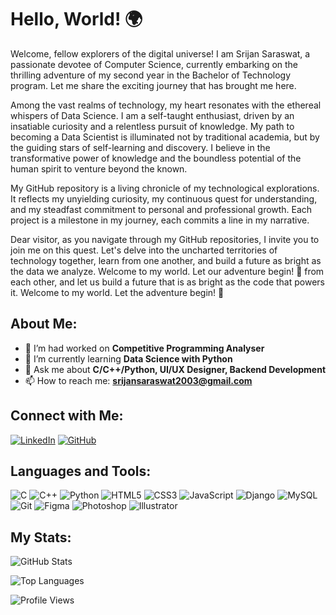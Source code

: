 # Hello, World! 🌍

Welcome, fellow explorers of the digital universe! I am Srijan Saraswat, a passionate devotee of Computer Science, currently embarking on the thrilling adventure of my second year in the Bachelor of Technology program. Let me share the exciting journey that has brought me here.

Among the vast realms of technology, my heart resonates with the ethereal whispers of Data Science. I am a self-taught enthusiast, driven by an insatiable curiosity and a relentless pursuit of knowledge. My path to becoming a Data Scientist is illuminated not by traditional academia, but by the guiding stars of self-learning and discovery. I believe in the transformative power of knowledge and the boundless potential of the human spirit to venture beyond the known.

My GitHub repository is a living chronicle of my technological explorations. It reflects my unyielding curiosity, my continuous quest for understanding, and my steadfast commitment to personal and professional growth. Each project is a milestone in my journey, each commits a line in my narrative.

Dear visitor, as you navigate through my GitHub repositories, I invite you to join me on this quest. Let's delve into the uncharted territories of technology together, learn from one another, and build a future as bright as the data we analyze. Welcome to my world. Let our adventure begin! 🚀
from each other, and let us build a future that is as bright as the code that powers it. Welcome to my world. Let the adventure begin! 🚀

## About Me:
- 🔭 I’m had worked on **Competitive Programming Analyser**
- 🌱 I’m currently learning **Data Science with Python**
- 💬 Ask me about **C/C++/Python, UI/UX Designer, Backend Development**
- 📫 How to reach me: **srijansaraswat2003@gmail.com**

## Connect with Me:
[![LinkedIn](https://img.shields.io/badge/LinkedIn-SrijanSaraswat-blue)](https://linkedin.com/in/srijan-saraswat/)
[![GitHub](https://img.shields.io/badge/GitHub-SrijanSaraswat-333)](https://github.com/SRIJANSARASWAT)

## Languages and Tools:
![C](https://img.shields.io/badge/-C-00599C?logo=c&logoColor=white)
![C++](https://img.shields.io/badge/-C++-00599C?logo=c%2B%2B&logoColor=white)
![Python](https://img.shields.io/badge/-Python-3776AB?logo=python&logoColor=white)
![HTML5](https://img.shields.io/badge/-HTML5-E34F26?logo=html5&logoColor=white)
![CSS3](https://img.shields.io/badge/-CSS3-1572B6?logo=css3&logoColor=white)
![JavaScript](https://img.shields.io/badge/-JavaScript-F7DF1E?logo=javascript&logoColor=black)
![Django](https://img.shields.io/badge/-Django-092E20?logo=django&logoColor=white)
![MySQL](https://img.shields.io/badge/-MySQL-4479A1?logo=mysql&logoColor=white)
![Git](https://img.shields.io/badge/-Git-F05032?logo=git&logoColor=white)
![Figma](https://img.shields.io/badge/-Figma-F24E1E?logo=figma&logoColor=white)
![Photoshop](https://img.shields.io/badge/-Photoshop-31A8FF?logo=adobe-photoshop&logoColor=white)
![Illustrator](https://img.shields.io/badge/-Illustrator-FF9A00?logo=adobe-illustrator&logoColor=white)

## My Stats:
![GitHub Stats](https://github-readme-stats.vercel.app/api?username=SrijanSaraswat&show_icons=true&theme=radical)

![Top Languages](https://github-readme-stats.vercel.app/api/top-langs/?username=SrijanSaraswat&layout=compact&theme=radical)

![Profile Views](https://komarev.com/ghpvc/?username=SrijanSaraswat&color=blue)

